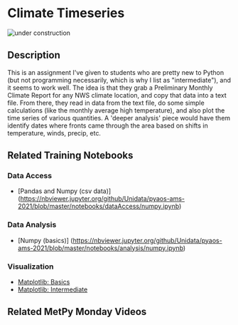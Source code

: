 Climate Timeseries
==================

![under construction](https://images2.minutemediacdn.com/image/upload/c_fit,f_auto,fl_lossy,q_auto,w_728/v1555999902/shape/mentalfloss/under_construction1_0.gif?itok=Pn9g_wu6)

## Description
This is an assignment I've given to students who are pretty new to Python (but not programming necessarily, which is why I list as "intermediate"), and it seems to work well.
The idea is that they grab a Preliminary Monthly Climate Report for any NWS climate location, and copy that data into a text file.
From there, they read in data from the text file, do some simple calculations (like the monthly average high temperature), and also plot the time series of various quantities.
A 'deeper analysis' piece would have them identify dates where fronts came through the area based on shifts in temperature, winds, precip, etc.

## Related Training Notebooks

### Data Access
* [Pandas and Numpy (csv data)] (https://nbviewer.jupyter.org/github/Unidata/pyaos-ams-2021/blob/master/notebooks/dataAccess/numpy.ipynb)

### Data Analysis
* [Numpy (basics)] (https://nbviewer.jupyter.org/github/Unidata/pyaos-ams-2021/blob/master/notebooks/analysis/numpy.ipynb)

### Visualization
* [Matplotlib: Basics](https://nbviewer.jupyter.org/github/Unidata/pyaos-ams-2021/blob/master/notebooks/visualization/matplotlib-basics.ipynb)
* [Matplotlib: Intermediate](https://nbviewer.jupyter.org/github/Unidata/pyaos-ams-2021/blob/master/notebooks/visualization/matplotlib-intermediate.ipynb)

## Related MetPy Monday Videos
